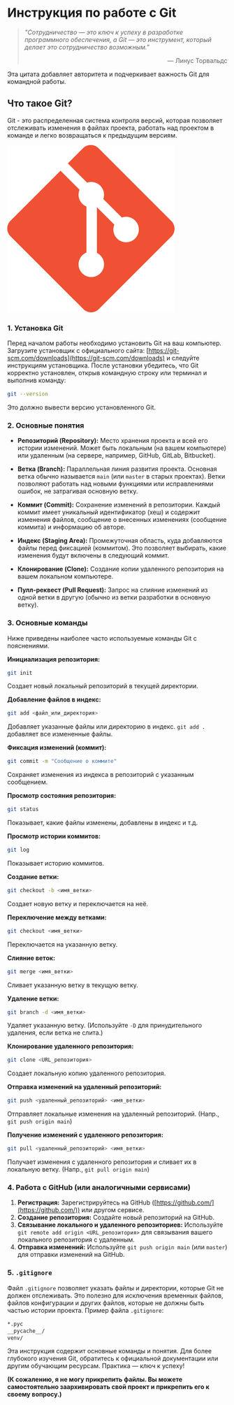 # Инструкция по работе с Git

> *"Сотрудничество — это ключ к успеху в разработке программного обеспечения, а Git — это инструмент, который делает это сотрудничество возможным."* 
> 
> <p style="text-align:right;">— Линус Торвальдс</p> 

Эта цитата добавляет авторитета и подчеркивает важность Git для командной работы.

## Что такое Git?
Git - это распределенная система контроля версий, которая позволяет отслеживать изменения в файлах проекта, работать над проектом в команде и легко возвращаться к предыдущим версиям.

![Логотип GitHub](Git-Icon.png)

### 1. Установка Git

Перед началом работы необходимо установить Git на ваш компьютер.  Загрузите установщик с официального сайта: [https://git-scm.com/downloads](https://git-scm.com/downloads)  и следуйте инструкциям установщика.  После установки убедитесь, что Git корректно установлен, открыв командную строку или терминал и выполнив команду:

```bash
git --version
```

Это должно вывести версию установленного Git.


### 2. Основные понятия

* **Репозиторий (Repository):**  Место хранения проекта и всей его истории изменений.  Может быть локальным (на вашем компьютере) или удаленным (на сервере, например, GitHub, GitLab, Bitbucket).

* **Ветка (Branch):**  Параллельная линия развития проекта.  Основная ветка обычно называется `main` (или `master` в старых проектах).  Ветки позволяют работать над новыми функциями или исправлениями ошибок, не затрагивая основную ветку.

* **Коммит (Commit):**  Сохранение изменений в репозитории.  Каждый коммит имеет уникальный идентификатор (хеш) и содержит изменения файлов, сообщение о внесенных изменениях (сообщение коммита) и информацию об авторе.

* **Индекс (Staging Area):** Промежуточная область, куда добавляются файлы перед фиксацией (коммитом).  Это позволяет выбирать, какие изменения будут включены в следующий коммит.

* **Клонирование (Clone):**  Создание копии удаленного репозитория на вашем локальном компьютере.

* **Пулл-реквест (Pull Request):** Запрос на слияние изменений из одной ветки в другую (обычно из ветки разработки в основную ветку).


### 3. Основные команды

Ниже приведены наиболее часто используемые команды Git с пояснениями.

**Инициализация репозитория:**

```bash
git init
```
Создает новый локальный репозиторий в текущей директории.

**Добавление файлов в индекс:**

```bash
git add <файл_или_директория>
```
Добавляет указанные файлы или директорию в индекс.  `git add .` добавляет все измененные файлы.

**Фиксация изменений (коммит):**

```bash
git commit -m "Сообщение о коммите"
```
Сохраняет изменения из индекса в репозиторий с указанным сообщением.

**Просмотр состояния репозитория:**

```bash
git status
```
Показывает, какие файлы изменены, добавлены в индекс и т.д.

**Просмотр истории коммитов:**

```bash
git log
```
Показывает историю коммитов.

**Создание ветки:**

```bash
git checkout -b <имя_ветки>
```
Создает новую ветку и переключается на неё.

**Переключение между ветками:**

```bash
git checkout <имя_ветки>
```
Переключается на указанную ветку.

**Слияние веток:**

```bash
git merge <имя_ветки>
```
Сливает указанную ветку в текущую ветку.

**Удаление ветки:**

```bash
git branch -d <имя_ветки>
```
Удаляет указанную ветку. (Используйте `-D` для принудительного удаления, если ветка не слита.)


**Клонирование удаленного репозитория:**

```bash
git clone <URL_репозитория>
```
Создает локальную копию удаленного репозитория.

**Отправка изменений на удаленный репозиторий:**

```bash
git push <удаленный_репозиторий> <имя_ветки>
```
Отправляет локальные изменения на удаленный репозиторий. (Напр., `git push origin main`)

**Получение изменений с удаленного репозитория:**

```bash
git pull <удаленный_репозиторий> <имя_ветки>
```
Получает изменения с удаленного репозитория и сливает их в локальную ветку. (Напр., `git pull origin main`)


### 4.  Работа с GitHub (или аналогичными сервисами)

1.  **Регистрация:**  Зарегистрируйтесь на GitHub ([https://github.com/](https://github.com/)) или другом сервисе.
2.  **Создание репозитория:**  Создайте новый репозиторий на GitHub.
3.  **Связывание локального и удаленного репозиториев:**  Используйте `git remote add origin <URL_репозитория>` для связывания вашего локального репозитория с удаленным.
4.  **Отправка изменений:**  Используйте `git push origin main` (или `master`) для отправки изменений на GitHub.


### 5.  `.gitignore`

Файл `.gitignore` позволяет указать файлы и директории, которые Git не должен отслеживать.  Это полезно для исключения временных файлов, файлов конфигурации и других файлов, которые не должны быть частью истории проекта.  Пример файла `.gitignore`:

```
*.pyc
__pycache__/
venv/
```


Эта инструкция содержит основные команды и понятия.  Для более глубокого изучения Git, обратитесь к официальной документации или другим обучающим ресурсам.  Практика — ключ к успеху!


**(К сожалению, я не могу прикрепить файлы.  Вы можете самостоятельно заархивировать свой проект и прикрепить его к своему вопросу.)**